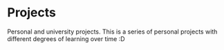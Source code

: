 # Projects
Personal and university projects.
This is a series of personal projects with different degrees of learning over time
:D
